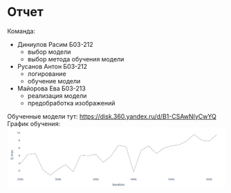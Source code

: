 # Отчет

Команда:
- Диниулов Расим Б03-212
    - выбор модели
    - выбор метода обучения модели
- Русанов Антон Б03-212
    - логирование
    - обучение модели 
- Майорова Ева Б03-213
    - реализация модели
    - предобработка изображений

Обученные модели тут: https://disk.360.yandex.ru/d/B1-CSAwNIyCwYQ  
График обучения:
![](plot.png "")

